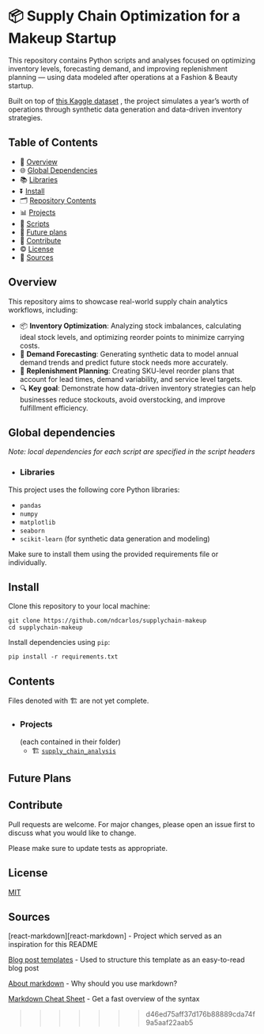 
# 📦 Supply Chain Optimization for a Makeup Startup

This repository contains Python scripts and analyses focused on optimizing inventory levels, forecasting demand, and improving replenishment planning — using data modeled after operations at a Fashion & Beauty startup.

Built on top of [this Kaggle dataset](https://www.kaggle.com/datasets/harshsingh2209/supply-chain-analysis) , the project simulates a year’s worth of operations through synthetic data generation and data-driven inventory strategies.
## Table of Contents

*   🙋 [Overview](#overview)
*   🌐 [Global Dependencies](#global-dependencies)
   *   📚 [Libraries](#libraries)
*   ⏬ [Install](#install)
*   🗂️ [Repository Contents](#repository-contents)
   *   📊 [Projects](#projects)
   *   📝 [Scripts](#scripts)
*   🔮 [Future plans](#future-plans)
*   🤝 [Contribute](#contribute)
*   ©️ [License](#license)
*   🔌 [Sources](#sources)

## Overview
This repository aims to showcase real-world supply chain analytics workflows, including:

* 📦 **Inventory Optimization**: Analyzing stock imbalances, calculating ideal stock levels, and optimizing reorder points to minimize carrying costs.
* 🔮 **Demand Forecasting**: Generating synthetic data to model annual demand trends and predict future stock needs more accurately.
* 🔁 **Replenishment Planning**: Creating SKU-level reorder plans that account for lead times, demand variability, and service level targets.
* 🔍 **Key goal**: Demonstrate how data-driven inventory strategies can help businesses reduce stockouts, avoid overstocking, and improve fulfillment efficiency.

## Global dependencies
_Note: local dependencies for each script are specified in the script headers_
   * ### Libraries
This project uses the following core Python libraries:
* ```pandas```
* ```numpy```
* ```matplotlib```
* ```seaborn```
* ```scikit-learn``` (for synthetic data generation and modeling)

Make sure to install them using the provided requirements file or individually.

## Install
Clone this repository to your local machine:

```
git clone https://github.com/ndcarlos/supplychain-makeup
cd supplychain-makeup
```

Install dependencies using ```pip```:

```
pip install -r requirements.txt
```

## Contents
Files denoted with 🏗️ are not yet complete.

   * ### Projects
     (each contained in their folder)
      * 🏗️ [`supply_chain_analysis`](https://github.com/ndcarlos/supplychain-makeup/tree/main/supply_chain_analysis)

## Future Plans

## Contribute
Pull requests are welcome. For major changes, please open an issue first to discuss what you would like to change.

Please make sure to update tests as appropriate.

## License
[MIT](https://choosealicense.com/licenses/mit/)

## Sources

[react-markdown][react-markdown] - Project which served as an inspiration for this README

[Blog post templates][blog-post-templates] - Used to structure this template as an easy-to-read blog post

[About markdown][about-markdown] - Why should you use markdown?

[Markdown Cheat Sheet][markdown-cheatsheet] - Get a fast overview of the syntax

[//]: # "Source definitions"
[blog-post-templates]: https://backlinko.com/hub/content/blog-post-templates "Backlinko blog post templates"
[about-markdown]: https://www.markdownguide.org/getting-started/ "Introduction to markdown"
[markdown-cheatsheet]: https://www.markdownguide.org/cheat-sheet/ "Markdown Cheat Sheet"

>>>>>>> d46ed75aff37d176b88889cda74f9a5aaf22aab5
